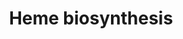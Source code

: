 ---
annotations:
- id: PW:0000218
  parent: regulatory pathway
  type: Pathway Ontology
  value: heme biosynthetic pathway
authors:
- MaintBot
- Mills42
- Egonw
- Jmelius
- Mkutmon
- Eweitz
citedin:
- link: PMC3677916
  title: Liver transcriptome changes in zebrafish during acclimation to transport-associated
    stress (2013)
communities: []
description: 'The enzymatic process that produces heme is properly called porphyrin
  synthesis, as all the intermediates are tetrapyrroles that are chemically classified
  are porphyrins. The process is highly conserved across biology. In humans, this
  pathway serves almost exclusively to form heme. In other species, it also produces
  similar substances such as cobalamin (vitamin B12).  The pathway is initiated by
  the synthesis of D-Aminolevulinic acid (dALA or δALA) from the amino acid glycine
  and succinyl-CoA from the citric acid cycle (Krebs cycle). The rate-limiting enzyme
  responsible for this reaction, ALA synthase, is strictly regulated by intracellular
  iron levels and heme concentration. A low-iron level, e.g., in iron deficiency,
  leads to decreased porphyrin synthesis, which prevents accumulation of the toxic
  intermediates. This mechanism is of therapeutic importance: infusion of heme arginate
  or hematin can abort attacks of porphyria in patients with an inborn error of metabolism
  of this process, by reducing transcription of ALA synthase.  The organs mainly involved
  in heme synthesis are the liver and the bone marrow, although every cell requires
  heme to function properly. Heme is seen as an intermediate molecule in catabolism
  of haemoglobin in the process of bilirubin metabolism.  Source: [Wikipedia](http://en.wikipedia.org/wiki/Heme).'
last-edited: 2025-08-23
ndex: null
organisms:
- Danio rerio
redirect_from:
- /index.php/Pathway:WP1314
- /instance/WP1314
- /instance/WP1314_r140425
revision: r140425
schema-jsonld:
- '@context': https://schema.org/
  '@id': https://wikipathways.github.io/pathways/WP1314.html
  '@type': Dataset
  creator:
    '@type': Organization
    name: WikiPathways
  description: 'The enzymatic process that produces heme is properly called porphyrin
    synthesis, as all the intermediates are tetrapyrroles that are chemically classified
    are porphyrins. The process is highly conserved across biology. In humans, this
    pathway serves almost exclusively to form heme. In other species, it also produces
    similar substances such as cobalamin (vitamin B12).  The pathway is initiated
    by the synthesis of D-Aminolevulinic acid (dALA or δALA) from the amino acid glycine
    and succinyl-CoA from the citric acid cycle (Krebs cycle). The rate-limiting enzyme
    responsible for this reaction, ALA synthase, is strictly regulated by intracellular
    iron levels and heme concentration. A low-iron level, e.g., in iron deficiency,
    leads to decreased porphyrin synthesis, which prevents accumulation of the toxic
    intermediates. This mechanism is of therapeutic importance: infusion of heme arginate
    or hematin can abort attacks of porphyria in patients with an inborn error of
    metabolism of this process, by reducing transcription of ALA synthase.  The organs
    mainly involved in heme synthesis are the liver and the bone marrow, although
    every cell requires heme to function properly. Heme is seen as an intermediate
    molecule in catabolism of haemoglobin in the process of bilirubin metabolism.  Source:
    [Wikipedia](http://en.wikipedia.org/wiki/Heme).'
  keywords:
  - CO₂
  - CoA
  - H₂O
  - H₂O₂
  - NH3
  - O₂
  - Porphobilinogen
  - alas1
  - alas2
  - cpox
  - fech
  - ppox
  - urod
  - uros
  - zgc:110219
  license: CC0
  name: Heme biosynthesis
seo: CreativeWork
title: Heme biosynthesis
wpid: WP1314
---